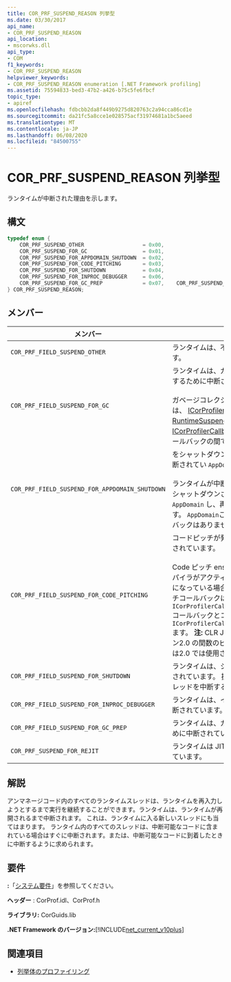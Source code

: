 ```yaml
---
title: COR_PRF_SUSPEND_REASON 列挙型
ms.date: 03/30/2017
api_name:
- COR_PRF_SUSPEND_REASON
api_location:
- mscorwks.dll
api_type:
- COM
f1_keywords:
- COR_PRF_SUSPEND_REASON
helpviewer_keywords:
- COR_PRF_SUSPEND_REASON enumeration [.NET Framework profiling]
ms.assetid: 75594833-bed3-47b2-a426-b75c5fe6fbcf
topic_type:
- apiref
ms.openlocfilehash: fdbcbb2da8f449b9275d820763c2a94cca86cd1e
ms.sourcegitcommit: da21fc5a8cce1e028575acf31974681a1bc5aeed
ms.translationtype: MT
ms.contentlocale: ja-JP
ms.lasthandoff: 06/08/2020
ms.locfileid: "84500755"
---
```

# <a name="cor_prf_suspend_reason-enumeration"></a>COR_PRF_SUSPEND_REASON 列挙型
ランタイムが中断された理由を示します。  
  
## <a name="syntax"></a>構文  
  
```cpp  
typedef enum {  
    COR_PRF_SUSPEND_OTHER                   = 0x00,  
    COR_PRF_SUSPEND_FOR_GC                  = 0x01,  
    COR_PRF_SUSPEND_FOR_APPDOMAIN_SHUTDOWN  = 0x02,  
    COR_PRF_SUSPEND_FOR_CODE_PITCHING       = 0x03,  
    COR_PRF_SUSPEND_FOR_SHUTDOWN            = 0x04,  
    COR_PRF_SUSPEND_FOR_INPROC_DEBUGGER     = 0x06,  
    COR_PRF_SUSPEND_FOR_GC_PREP             = 0x07,    COR_PRF_SUSPEND_FOR_REJIT               = 8  
} COR_PRF_SUSPEND_REASON;  
```  
  
## <a name="members"></a>メンバー  
  
|メンバー|説明|  
|------------|-----------------|  
|`COR_PRF_FIELD_SUSPEND_OTHER`|ランタイムは、不特定の理由で中断されています。|  
|`COR_PRF_FIELD_SUSPEND_FOR_GC`|ランタイムは、ガベージコレクション要求を処理するために中断されています。<br /><br /> ガベージコレクションに関連するコールバックは、 [ICorProfilerCallback:: RuntimeSuspendFinished](icorprofilercallback-runtimesuspendfinished-method.md)と[ICorProfilerCallback:: RuntimeResumeStarted](icorprofilercallback-runtimeresumestarted-method.md)コールバックの間で発生します。|  
|`COR_PRF_FIELD_SUSPEND_FOR_APPDOMAIN_SHUTDOWN`|をシャットダウンできるように、ランタイムは中断されてい `AppDomain` ます。<br /><br /> ランタイムが中断されている間、ランタイムは、シャットダウンされている内のスレッドを特定 `AppDomain` し、再開時に中止するように設定します。 `AppDomain`この中断期間中は、固有のコールバックはありません。|  
|`COR_PRF_FIELD_SUSPEND_FOR_CODE_PITCHING`|コードピッチが発生するようにランタイムが中断されています。<br /><br /> Code ピッチ ensues は、just-in-time (JIT) コンパイラがアクティブであり、コードピッチが有効になっている場合にのみ使用します。 コードピッチコールバックは、 `ICorProfilerCallback::RuntimeSuspendFinished` コールバックとコールバックの間で発生し `ICorProfilerCallback::RuntimeResumeStarted` ます。 **注:** CLR JIT は .NET Framework バージョン2.0 の関数のピッチを調整しないため、この値は2.0 では使用されません。|  
|`COR_PRF_FIELD_SUSPEND_FOR_SHUTDOWN`|ランタイムは、シャットダウンできるように中断されています。 操作を完了するには、すべてのスレッドを中断する必要があります。|  
|`COR_PRF_FIELD_SUSPEND_FOR_INPROC_DEBUGGER`|ランタイムは、インプロセスデバッグのために中断されています。|  
|`COR_PRF_FIELD_SUSPEND_FOR_GC_PREP`|ランタイムは、ガベージコレクションの準備のために中断されています。|  
|`COR_PRF_SUSPEND_FOR_REJIT`|ランタイムは JIT 再コンパイルのために中断されています。|  
  
## <a name="remarks"></a>解説  
 アンマネージコード内のすべてのランタイムスレッドは、ランタイムを再入力しようとするまで実行を継続することができます。ランタイムは、ランタイムが再開されるまで中断されます。 これは、ランタイムに入る新しいスレッドにも当てはまります。 ランタイム内のすべてのスレッドは、中断可能なコードに含まれている場合はすぐに中断されます。または、中断可能なコードに到着したときに中断するように求められます。  
  
## <a name="requirements"></a>要件  
 **:**「[システム要件](../../get-started/system-requirements.md)」を参照してください。  
  
 **ヘッダー** : CorProf.idl、CorProf.h  
  
 **ライブラリ:** CorGuids.lib  
  
 **.NET Framework のバージョン:**[!INCLUDE[net_current_v10plus](../../../../includes/net-current-v10plus-md.md)]  
  
## <a name="see-also"></a>関連項目

- [列挙体のプロファイリング](profiling-enumerations.md)
